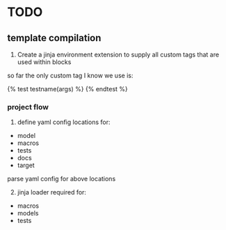 # TODO 

## template compilation
1) Create a jinja environment extension to supply all 
custom tags that are used within blocks

so far the only custom tag I know we use is:

{% test testname(args) %}
{% endtest %}


### project flow
1) define yaml config locations for:
 - model
 - macros
 - tests
 - docs
 - target

parse yaml config for above locations

2) jinja loader required for:
 - macros
 - models
 - tests

